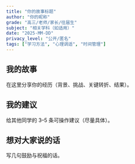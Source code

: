 ```yaml
---
title: "你的故事标题"
author: "你的昵称"
grade: "高三/老师/家长/往届生"
subject: "相关学科（如适用）"
date: "2025-MM-DD"
privacy_level: "公开/匿名"
tags: ["学习方法", "心理调适", "时间管理"]
---
```


## 我的故事
在这里分享你的经历（背景、挑战、关键转折、结果）。

## 我的建议
给其他同学的 3–5 条可操作建议（尽量具体）。

## 想对大家说的话
写几句鼓励与祝福的话。